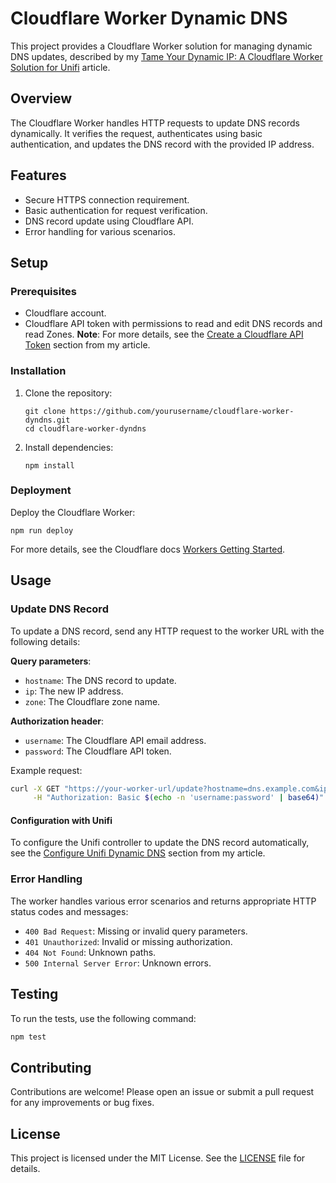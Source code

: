 
# Cloudflare Worker Dynamic DNS

This project provides a Cloudflare Worker solution for managing dynamic DNS updates, described by my [Tame Your Dynamic IP: A Cloudflare Worker Solution for Unifi](https://blog.tdharris.com/tame-your-dynamic-ip-a-cloudflare-worker-solution-for-unifi) article.

## Overview

The Cloudflare Worker handles HTTP requests to update DNS records dynamically. It verifies the request, authenticates using basic authentication, and updates the DNS record with the provided IP address.

## Features

- Secure HTTPS connection requirement.
- Basic authentication for request verification.
- DNS record update using Cloudflare API.
- Error handling for various scenarios.

## Setup

### Prerequisites

- Cloudflare account.
- Cloudflare API token with permissions to read and edit DNS records and read Zones.
	**Note**: For more details, see the [Create a Cloudflare API Token](https://blog.tdharris.com/tame-your-dynamic-ip-a-cloudflare-worker-solution-for-unifi#create-a-cloudflare-api-token) section from my article.

### Installation

1. Clone the repository:

    ```shell
    git clone https://github.com/yourusername/cloudflare-worker-dyndns.git
    cd cloudflare-worker-dyndns
    ```

2. Install dependencies:

    ```shell
    npm install
    ```

### Deployment

Deploy the Cloudflare Worker:

```shell
npm run deploy
```

For more details, see the Cloudflare docs [Workers Getting Started](https://developers.cloudflare.com/workers/get-started/guide/).

## Usage

### Update DNS Record

To update a DNS record, send any HTTP request to the worker URL with the following details:

**Query parameters**:

- `hostname`: The DNS record to update.
- `ip`: The new IP address.
- `zone`: The Cloudflare zone name.

**Authorization header**:

- `username`: The Cloudflare API email address.
- `password`: The Cloudflare API token.

Example request:

```sh
curl -X GET "https://your-worker-url/update?hostname=dns.example.com&ip=1.2.3.4&zone=example.com" \
     -H "Authorization: Basic $(echo -n 'username:password' | base64)"
```

#### Configuration with Unifi

To configure the Unifi controller to update the DNS record automatically, see the [Configure Unifi Dynamic DNS](https://blog.tdharris.com/tame-your-dynamic-ip-a-cloudflare-worker-solution-for-unifi#configure-unifi-dynamic-dns) section from my article.

### Error Handling

The worker handles various error scenarios and returns appropriate HTTP status codes and messages:

- `400 Bad Request`: Missing or invalid query parameters.
- `401 Unauthorized`: Invalid or missing authorization.
- `404 Not Found`: Unknown paths.
- `500 Internal Server Error`: Unknown errors.

## Testing

To run the tests, use the following command:

```sh
npm test
```

## Contributing

Contributions are welcome! Please open an issue or submit a pull request for any improvements or bug fixes.

## License

This project is licensed under the MIT License. See the [LICENSE](LICENSE) file for details.

